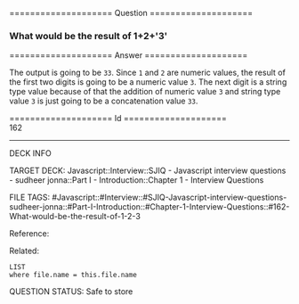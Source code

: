 ==================== Question ====================  

### What would be the result of 1+2+'3'  

==================== Answer ====================  

The output is going to be `33`. Since `1` and `2` are numeric values, the result of the first two digits is going to be a numeric value `3`. The next digit is a string type value because of that the addition of numeric value `3` and string type value `3` is just going to be a concatenation value `33`.

==================== Id ====================  
162

---

DECK INFO

TARGET DECK: Javascript::Interview::SJIQ - Javascript interview questions - sudheer jonna::Part I - Introduction::Chapter 1 - Interview Questions

FILE TAGS: #Javascript::#Interview::#SJIQ-Javascript-interview-questions-sudheer-jonna::#Part-I-Introduction::#Chapter-1-Interview-Questions::#162-What-would-be-the-result-of-1-2-3

Reference:

Related:

```dataview
LIST
where file.name = this.file.name
```

QUESTION STATUS: Safe to store
